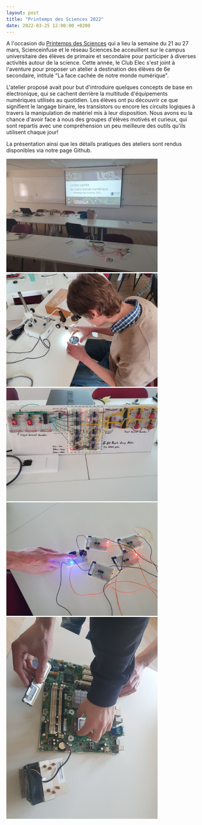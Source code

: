 ```yaml
---
layout: post
title: "Printemps des Sciences 2022"
date: 2022-03-25 12:00:00 +0200
---
```

A l'occasion du [Printemps des Sciences][pds] qui a lieu la semaine du 21 au 27 mars, Scienceinfuse et le réseau Sciences.be acceuillent sur le campus universitaire des élèves de primaire et secondaire pour participer à diverses activités autour de la science. Cette année, le Club Elec s'est joint à l'aventure pour proposer un atelier à destination des élèves de 6e secondaire, intitulé "La face cachée de notre monde numérique". 

L'atelier proposé avait pour but d'introduire quelques concepts de base en électronique, qui se cachent derrière la multitude d'équipements numériques utilisés au quotidien. Les élèves ont pu découvrir ce que signifient le langage binaire, les transistors ou encore les circuits logiques à travers la manipulation de matériel mis à leur disposition. Nous avons eu la chance d'avoir face à nous des groupes d'élèves motivés et curieux, qui sont repartis avec une compréhension un peu meilleure des outils qu'ils utilisent chaque jour! 

La présentation ainsi que les détails pratiques des ateliers sont rendus disponibles via notre page Github. 

<img src="/img/2022-03-25-pds1.jpg" alt="picture1" width="400"/>
<img src="/img/2022-03-25-pds2.jpg" alt="picture2" width="400"/>
<img src="/img/2022-03-25-pds3.jpg" alt="picture3" width="400"/>
<img src="/img/2022-03-25-pds4.jpg" alt="picture4" width="400"/>
<img src="/img/2022-03-25-pds5.jpg" alt="picture5" width="400"/>

[pds]: https://www.printempsdessciencesucl.be
